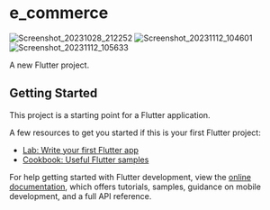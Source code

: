 
# e_commerce

![Screenshot_20231028_212252](https://github.com/JacklynConn/e_commerce/assets/148744079/90c091f7-2f17-4a45-94c4-4426a18d4643)
![Screenshot_20231112_104601](https://github.com/JacklynConn/e_commerce/assets/148744079/ee5a5ec1-2ef5-4a29-b264-35f2dea80c5c)
![Screenshot_20231112_105633](https://github.com/JacklynConn/e_commerce/assets/148744079/d71a887f-9e26-4432-aed1-1d235c45a8d0)


A new Flutter project.

## Getting Started

This project is a starting point for a Flutter application.

A few resources to get you started if this is your first Flutter project:

- [Lab: Write your first Flutter app](https://docs.flutter.dev/get-started/codelab)
- [Cookbook: Useful Flutter samples](https://docs.flutter.dev/cookbook)

For help getting started with Flutter development, view the
[online documentation](https://docs.flutter.dev/), which offers tutorials,
samples, guidance on mobile development, and a full API reference.

